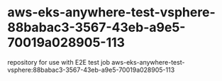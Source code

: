 # aws-eks-anywhere-test-vsphere-88babac3-3567-43eb-a9e5-70019a028905-113
repository for use with E2E test job aws-eks-anywhere-test-vsphere:88babac3-3567-43eb-a9e5-70019a028905-113
